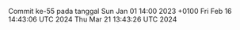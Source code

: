 Commit ke-55 pada tanggal Sun Jan 01 14:00 2023 +0100
Fri Feb 16 14:43:06 UTC 2024
Thu Mar 21 13:43:26 UTC 2024
